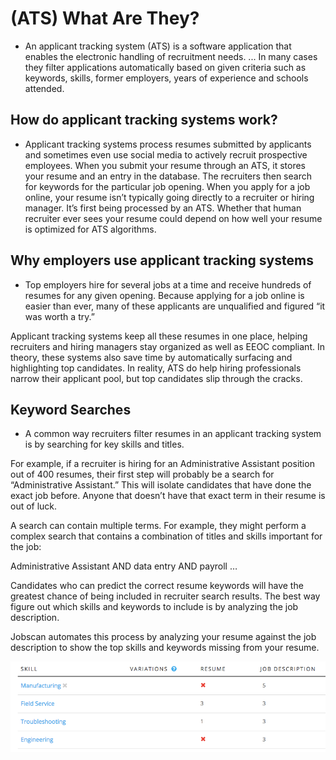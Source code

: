 <!-- TITLE: Applicant Tracking Systems -->
<!-- SUBTITLE: A quick summary of Applicant Tracking Systems -->

# (ATS) What Are They?
-  An applicant tracking system (ATS) is a software application that enables the electronic handling of recruitment needs. ... In many cases they filter applications automatically based on given criteria such as keywords, skills, former employers, years of experience and schools attended.

## How do applicant tracking systems work?
-   Applicant tracking systems process resumes submitted by applicants and sometimes even use social media to actively recruit prospective employees. When you submit your resume through an ATS, it stores your resume and an entry in the database. The recruiters then search for keywords for the particular job opening. When you apply for a job online, your resume isn’t typically going directly to a recruiter or hiring manager. It’s first being processed by an ATS. Whether that human recruiter ever sees your resume could depend on how well your resume is optimized for ATS algorithms.

##  Why employers use applicant tracking systems
-  Top employers hire for several jobs at a time and receive hundreds of resumes for any given opening. Because applying for a job online is easier than ever, many of these applicants are unqualified and figured “it was worth a try.”

Applicant tracking systems keep all these resumes in one place, helping recruiters and hiring managers stay organized as well as EEOC compliant. In theory, these systems also save time by automatically surfacing and highlighting top candidates. In reality, ATS do help hiring professionals narrow their applicant pool, but top candidates slip through the cracks.

## Keyword Searches
-  A common way recruiters filter resumes in an applicant tracking system is by searching for key skills and titles.

For example, if a recruiter is hiring for an Administrative Assistant position out of 400 resumes, their first step will probably be a search for “Administrative Assistant.” This will isolate candidates that have done the exact job before. Anyone that doesn’t have that exact term in their resume is out of luck.

A search can contain multiple terms. For example, they might perform a complex search that contains a combination of titles and skills important for the job:

Administrative Assistant AND data entry AND payroll …

Candidates who can predict the correct resume keywords will have the greatest chance of being included in recruiter search results. The best way figure out which skills and keywords to include is by analyzing the job description.

Jobscan automates this process by analyzing your resume against the job description to show the top skills and keywords missing from your resume.

![Ats Saple](/uploads/ats-saple.png "Ats Saple")